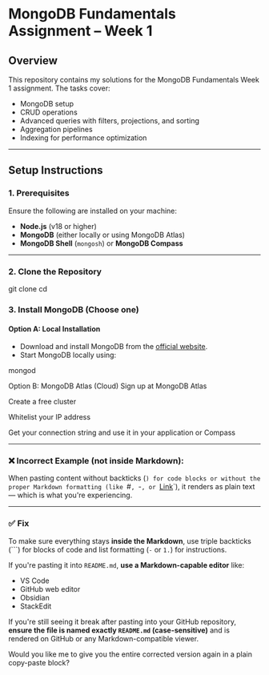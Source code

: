 # MongoDB Fundamentals Assignment – Week 1

## Overview

This repository contains my solutions for the MongoDB Fundamentals Week 1 assignment. The tasks cover:

- MongoDB setup  
- CRUD operations  
- Advanced queries with filters, projections, and sorting  
- Aggregation pipelines  
- Indexing for performance optimization  

---

## Setup Instructions

### 1. Prerequisites

Ensure the following are installed on your machine:

- **Node.js** (v18 or higher)  
- **MongoDB** (either locally or using MongoDB Atlas)  
- **MongoDB Shell** (`mongosh`) or **MongoDB Compass**

---

### 2. Clone the Repository


git clone <your-github-classroom-repo-url>
cd <repo-folder>

### 3. Install MongoDB (Choose one)

#### Option A: Local Installation

- Download and install MongoDB from the [official website](https://www.mongodb.com/try/download/community).
- Start MongoDB locally using:

mongod

Option B: MongoDB Atlas (Cloud)
Sign up at MongoDB Atlas

Create a free cluster

Whitelist your IP address

Get your connection string and use it in your application or Compass


---

### ❌ Incorrect Example (not inside Markdown):

When pasting content without backticks (`) for code blocks or without the proper Markdown formatting (like `#`, `-`, or `[Link](url)`), it renders as plain text — which is what you're experiencing.

---

### ✅ Fix

To make sure everything stays **inside the Markdown**, use triple backticks (```) for blocks of code and list formatting (`-` or `1.`) for instructions.

If you're pasting it into `README.md`, **use a Markdown-capable editor** like:

- VS Code
- GitHub web editor
- Obsidian
- StackEdit

If you're still seeing it break after pasting into your GitHub repository, **ensure the file is named exactly `README.md` (case-sensitive)** and is rendered on GitHub or any Markdown-compatible viewer.

Would you like me to give you the entire corrected version again in a plain copy-paste block?
